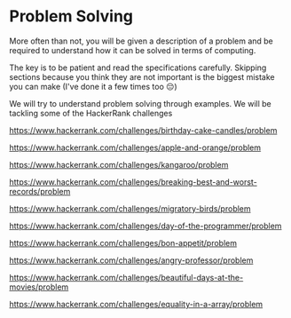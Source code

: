 # Problem Solving

More often than not, you will be given a description of a problem and be required to understand how it can be solved in terms of computing.

The key is to be patient and read the specifications carefully. Skipping sections because you think they are not important is the biggest mistake you can make (I've done it a few times too :pensive:)

We will try to understand problem solving through examples. We will be tackling some of the HackerRank challenges

https://www.hackerrank.com/challenges/birthday-cake-candles/problem

https://www.hackerrank.com/challenges/apple-and-orange/problem

https://www.hackerrank.com/challenges/kangaroo/problem

https://www.hackerrank.com/challenges/breaking-best-and-worst-records/problem

https://www.hackerrank.com/challenges/migratory-birds/problem

https://www.hackerrank.com/challenges/day-of-the-programmer/problem

https://www.hackerrank.com/challenges/bon-appetit/problem

https://www.hackerrank.com/challenges/angry-professor/problem

https://www.hackerrank.com/challenges/beautiful-days-at-the-movies/problem

https://www.hackerrank.com/challenges/equality-in-a-array/problem

